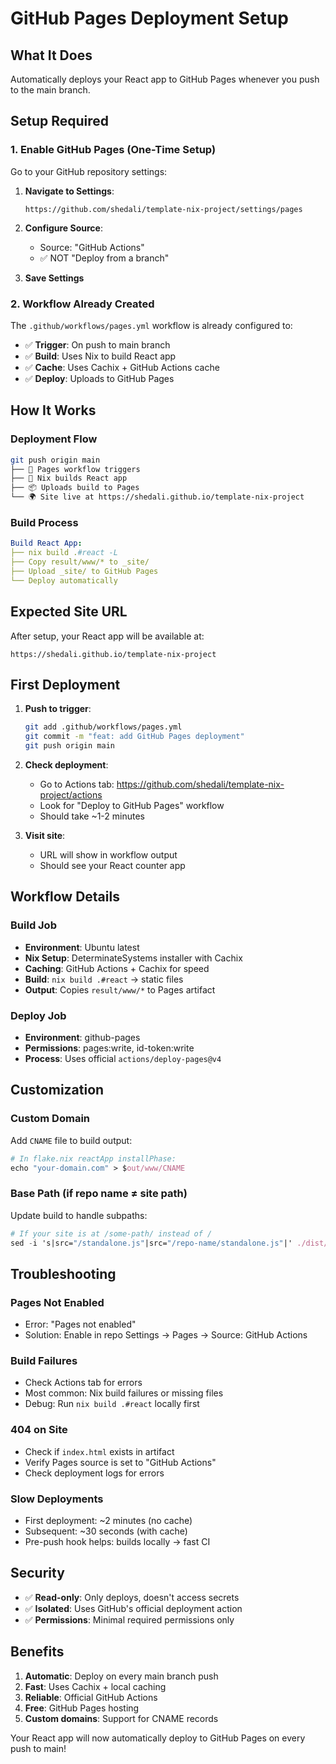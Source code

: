 # GitHub Pages Deployment Setup

## What It Does

Automatically deploys your React app to GitHub Pages whenever you push to the main branch.

## Setup Required

### 1. Enable GitHub Pages (One-Time Setup)

Go to your GitHub repository settings:

1. **Navigate to Settings**:

   ```
   https://github.com/shedali/template-nix-project/settings/pages
   ```

2. **Configure Source**:
   - Source: "GitHub Actions"
   - ✅ NOT "Deploy from a branch"

3. **Save Settings**

### 2. Workflow Already Created

The `.github/workflows/pages.yml` workflow is already configured to:

- ✅ **Trigger**: On push to main branch
- ✅ **Build**: Uses Nix to build React app
- ✅ **Cache**: Uses Cachix + GitHub Actions cache
- ✅ **Deploy**: Uploads to GitHub Pages

## How It Works

### Deployment Flow

```bash
git push origin main
├── 🚀 Pages workflow triggers
├── 🔧 Nix builds React app
├── 📦 Uploads build to Pages
└── 🌍 Site live at https://shedali.github.io/template-nix-project
```

### Build Process

```yaml
Build React App:
├── nix build .#react -L
├── Copy result/www/* to _site/
├── Upload _site/ to GitHub Pages
└── Deploy automatically
```

## Expected Site URL

After setup, your React app will be available at:

```
https://shedali.github.io/template-nix-project
```

## First Deployment

1. **Push to trigger**:

   ```bash
   git add .github/workflows/pages.yml
   git commit -m "feat: add GitHub Pages deployment"
   git push origin main
   ```

2. **Check deployment**:
   - Go to Actions tab: https://github.com/shedali/template-nix-project/actions
   - Look for "Deploy to GitHub Pages" workflow
   - Should take ~1-2 minutes

3. **Visit site**:
   - URL will show in workflow output
   - Should see your React counter app

## Workflow Details

### Build Job

- **Environment**: Ubuntu latest
- **Nix Setup**: DeterminateSystems installer with Cachix
- **Caching**: GitHub Actions + Cachix for speed
- **Build**: `nix build .#react` → static files
- **Output**: Copies `result/www/*` to Pages artifact

### Deploy Job

- **Environment**: github-pages
- **Permissions**: pages:write, id-token:write
- **Process**: Uses official `actions/deploy-pages@v4`

## Customization

### Custom Domain

Add `CNAME` file to build output:

```nix
# In flake.nix reactApp installPhase:
echo "your-domain.com" > $out/www/CNAME
```

### Base Path (if repo name ≠ site path)

Update build to handle subpaths:

```nix
# If your site is at /some-path/ instead of /
sed -i 's|src="/standalone.js"|src="/repo-name/standalone.js"|' ./dist/index.html
```

## Troubleshooting

### Pages Not Enabled

- Error: "Pages not enabled"
- Solution: Enable in repo Settings → Pages → Source: GitHub Actions

### Build Failures

- Check Actions tab for errors
- Most common: Nix build failures or missing files
- Debug: Run `nix build .#react` locally first

### 404 on Site

- Check if `index.html` exists in artifact
- Verify Pages source is set to "GitHub Actions"
- Check deployment logs for errors

### Slow Deployments

- First deployment: ~2 minutes (no cache)
- Subsequent: ~30 seconds (with cache)
- Pre-push hook helps: builds locally → fast CI

## Security

- ✅ **Read-only**: Only deploys, doesn't access secrets
- ✅ **Isolated**: Uses GitHub's official deployment action
- ✅ **Permissions**: Minimal required permissions only

## Benefits

1. **Automatic**: Deploy on every main branch push
2. **Fast**: Uses Cachix + local caching
3. **Reliable**: Official GitHub Actions
4. **Free**: GitHub Pages hosting
5. **Custom domains**: Support for CNAME records

Your React app will now automatically deploy to GitHub Pages on every push to main!
